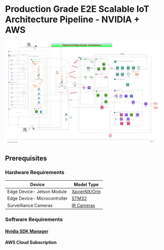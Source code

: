 # Production Grade E2E Scalable IoT Architecture Pipeline - NVIDIA + AWS

<p align="center" >
	<img src="assets/arch.png" width="1000">
</p>

## Prerequisites

### Hardware Requirements

| Device                       | Model Type                                                                                        |
| ---------------------------- | ------------------------------------------------------------------------------------------------- |
| Edge Device- Jetson Module   | [XavierNX/Orin](https://www.nvidia.com/en-gb/autonomous-machines/embedded-systems/jetson-orin/)   |
| Edge Device- Microcontroller | [STM32](https://www.st.com/en/microcontrollers-microprocessors/stm32-32-bit-arm-cortex-mcus.html) |
| Surveilliance Cameras        | [IR Cameras](https://www.e-consystems.com/gige-cameras/sony-starvis-imx662-2mp-ip67-camera.asp)   |

### Software Requirements 

#### [Nvidia SDK Manager](https://developer.nvidia.com/sdk-manager)
#### AWS Cloud Subscription


